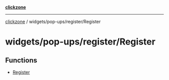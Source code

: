 [**clickzone**](../../../../README.md)

***

[clickzone](../../../../README.md) / widgets/pop-ups/register/Register

# widgets/pop-ups/register/Register

## Functions

- [Register](functions/Register.md)
